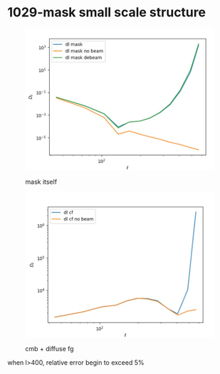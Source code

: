 # 1029-mask small scale structure

<figure><img src="../.gitbook/assets/mask.jpg" alt=""><figcaption><p>mask itself</p></figcaption></figure>

<figure><img src="../.gitbook/assets/cf_mask.jpg" alt=""><figcaption><p>cmb + diffuse fg</p></figcaption></figure>

when l>400, relative error begin to exceed 5%
